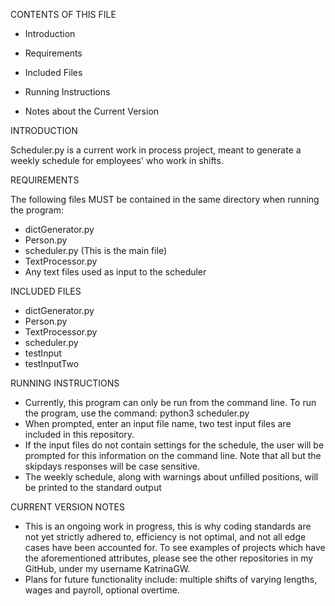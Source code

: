 CONTENTS OF THIS FILE

* Introduction

* Requirements

* Included Files

* Running Instructions

* Notes about the Current Version


INTRODUCTION

Scheduler.py is a current work in process project, meant to generate a weekly schedule for employees' who work in shifts. 

REQUIREMENTS

The following files MUST be contained in the same directory when running the program:
* dictGenerator.py
* Person.py
* scheduler.py (This is the main file)
* TextProcessor.py
* Any text files used as input to the scheduler

INCLUDED FILES

* dictGenerator.py
* Person.py
* TextProcessor.py
* scheduler.py
* testInput
* testInputTwo


RUNNING INSTRUCTIONS

* Currently, this program can only be run from the command line. To run the program, use the command: python3 scheduler.py
* When prompted, enter an input file name, two test input files are included in this repository. 
* If the input files do not contain settings for the schedule, the user will be prompted for this information on the command line. Note that all but the skipdays responses will be case sensitive. 
* The weekly schedule, along with warnings about unfilled positions, will be printed to the standard output

CURRENT VERSION NOTES
* This is an ongoing work in progress, this is why coding 
standards are not yet strictly adhered to, efficiency is not optimal, and not all edge cases have been 
accounted for. To see examples of projects which have the aforementioned attributes, please see the other 
repositories in my GitHub, under my username KatrinaGW. 
* Plans for future functionality include: multiple shifts of varying lengths, wages and payroll, optional overtime. 

